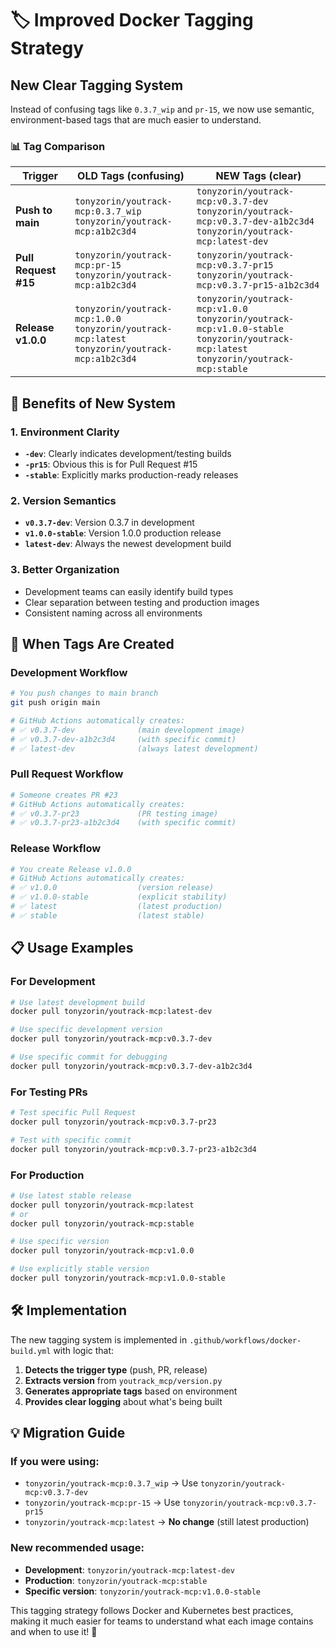 # 🏷️ **Improved Docker Tagging Strategy**

## **New Clear Tagging System**

Instead of confusing tags like `0.3.7_wip` and `pr-15`, we now use semantic, environment-based tags that are much easier to understand.

### **📊 Tag Comparison**

| Trigger | **OLD Tags** (confusing) | **NEW Tags** (clear) |
|---------|---------------------------|----------------------|
| **Push to main** | `tonyzorin/youtrack-mcp:0.3.7_wip`<br/>`tonyzorin/youtrack-mcp:a1b2c3d4` | `tonyzorin/youtrack-mcp:v0.3.7-dev`<br/>`tonyzorin/youtrack-mcp:v0.3.7-dev-a1b2c3d4`<br/>`tonyzorin/youtrack-mcp:latest-dev` |
| **Pull Request #15** | `tonyzorin/youtrack-mcp:pr-15`<br/>`tonyzorin/youtrack-mcp:a1b2c3d4` | `tonyzorin/youtrack-mcp:v0.3.7-pr15`<br/>`tonyzorin/youtrack-mcp:v0.3.7-pr15-a1b2c3d4` |
| **Release v1.0.0** | `tonyzorin/youtrack-mcp:1.0.0`<br/>`tonyzorin/youtrack-mcp:latest`<br/>`tonyzorin/youtrack-mcp:a1b2c3d4` | `tonyzorin/youtrack-mcp:v1.0.0`<br/>`tonyzorin/youtrack-mcp:v1.0.0-stable`<br/>`tonyzorin/youtrack-mcp:latest`<br/>`tonyzorin/youtrack-mcp:stable` |

## **🎯 Benefits of New System**

### **1. Environment Clarity**
- **`-dev`**: Clearly indicates development/testing builds
- **`-pr15`**: Obvious this is for Pull Request #15
- **`-stable`**: Explicitly marks production-ready releases

### **2. Version Semantics**
- **`v0.3.7-dev`**: Version 0.3.7 in development
- **`v1.0.0-stable`**: Version 1.0.0 production release
- **`latest-dev`**: Always the newest development build

### **3. Better Organization**
- Development teams can easily identify build types
- Clear separation between testing and production images
- Consistent naming across all environments

## **🔄 When Tags Are Created**

### **Development Workflow**
```bash
# You push changes to main branch
git push origin main

# GitHub Actions automatically creates:
# ✅ v0.3.7-dev              (main development image)
# ✅ v0.3.7-dev-a1b2c3d4     (with specific commit)
# ✅ latest-dev              (always latest development)
```

### **Pull Request Workflow**
```bash
# Someone creates PR #23
# GitHub Actions automatically creates:
# ✅ v0.3.7-pr23             (PR testing image)
# ✅ v0.3.7-pr23-a1b2c3d4    (with specific commit)
```

### **Release Workflow**
```bash
# You create Release v1.0.0
# GitHub Actions automatically creates:
# ✅ v1.0.0                  (version release)
# ✅ v1.0.0-stable           (explicit stability)
# ✅ latest                  (latest production)
# ✅ stable                  (latest stable)
```

## **📋 Usage Examples**

### **For Development**
```bash
# Use latest development build
docker pull tonyzorin/youtrack-mcp:latest-dev

# Use specific development version
docker pull tonyzorin/youtrack-mcp:v0.3.7-dev

# Use specific commit for debugging
docker pull tonyzorin/youtrack-mcp:v0.3.7-dev-a1b2c3d4
```

### **For Testing PRs**
```bash
# Test specific Pull Request
docker pull tonyzorin/youtrack-mcp:v0.3.7-pr23

# Test with specific commit
docker pull tonyzorin/youtrack-mcp:v0.3.7-pr23-a1b2c3d4
```

### **For Production**
```bash
# Use latest stable release
docker pull tonyzorin/youtrack-mcp:latest
# or
docker pull tonyzorin/youtrack-mcp:stable

# Use specific version
docker pull tonyzorin/youtrack-mcp:v1.0.0

# Use explicitly stable version
docker pull tonyzorin/youtrack-mcp:v1.0.0-stable
```

## **🛠️ Implementation**

The new tagging system is implemented in `.github/workflows/docker-build.yml` with logic that:

1. **Detects the trigger type** (push, PR, release)
2. **Extracts version** from `youtrack_mcp/version.py`
3. **Generates appropriate tags** based on environment
4. **Provides clear logging** about what's being built

## **💡 Migration Guide**

### **If you were using:**
- `tonyzorin/youtrack-mcp:0.3.7_wip` → Use `tonyzorin/youtrack-mcp:v0.3.7-dev`
- `tonyzorin/youtrack-mcp:pr-15` → Use `tonyzorin/youtrack-mcp:v0.3.7-pr15`
- `tonyzorin/youtrack-mcp:latest` → **No change** (still latest production)

### **New recommended usage:**
- **Development**: `tonyzorin/youtrack-mcp:latest-dev`
- **Production**: `tonyzorin/youtrack-mcp:stable`
- **Specific version**: `tonyzorin/youtrack-mcp:v1.0.0-stable`

This tagging strategy follows Docker and Kubernetes best practices, making it much easier for teams to understand what each image contains and when to use it! 🚀 